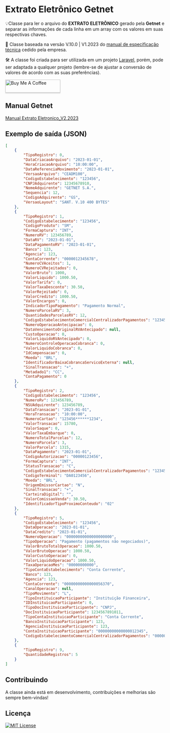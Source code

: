 
# Extrato Eletrônico Getnet

💡Classe para ler o arquivo do **EXTRATO ELETRÔNICO** gerado pela **Getnet** e separar as informações de cada linha em um array com os valores em suas respectivas chaves.

🛟 Classe baseada na versão V.10.0 | V1.2023 do [manual de especificação técnica](https://github.com/mastria/extrato-eletronico-getnet/blob/main/manual/Manual%20Extrato%20Eletronico_V2.2023.pdf) cedido pela empresa.

🛠️ A classe foi criada para ser utilizada em um projeto [Laravel](https://laravel.com/), porém, pode ser adaptada a qualquer projeto (lembre-se de ajustar a conversão de valores de acordo com as suas preferências). 
  

<a href="https://www.buymeacoffee.com/mastria" target="_blank"><img src="https://www.buymeacoffee.com/assets/img/custom_images/orange_img.png" alt="Buy Me A Coffee" style="height: 41px !important;width: 174px !important;box-shadow: 0px 3px 2px 0px rgba(190, 190, 190, 0.5) !important;-webkit-box-shadow: 0px 3px 2px 0px rgba(190, 190, 190, 0.5) !important;" ></a>
  
  
## Manual Getnet

[Manual Extrato Eletronico_V2.2023](https://github.com/mastria/extrato-eletronico-getnet/blob/main/manual/Manual%20Extrato%20Eletronico_V2.2023.pdf)
  
  
## Exemplo de saída (JSON)

```json
[
    {
        "TipoRegistro": 0,
        "DataCriacaoArquivo": "2023-01-01",
        "HoraCriacaoArquivo": "10:00:00",
        "DataReferenciaMovimento": "2023-01-01",
        "VersaoArquivo": "CEADM100",
        "CodigoEstabelecimento": "123456",
        "CNPJAdquirente": 12345678910,
        "NomeAdquirente": "GETNET S.A.",
        "Sequencia": 12,
        "CodigoAdquirente": "GS",
        "VersaoLayout": "SANT. V.10 400 BYTES"
    },
    {
        "TipoRegistro": 1,
        "CodigoEstabelecimento": "123456",
        "CodigoProduto": "SM",
        "FormaCaptura": "INT",
        "NumeroRV": 123456789,
        "DataRV": "2023-01-01",
        "DataPagamentoRV": "2023-01-01",
        "Banco": 123,
        "Agencia": 123,
        "ContaCorrente": "0000012345678",
        "NumeroCVAceitos": 1,
        "NumeroCVRejeitados": 0,
        "ValorBruto": 1000,
        "ValorLiquido": 1000.50,
        "ValorTarifa": 0,
        "ValorTaxaDesconto": 30.50,
        "ValorRejeitado": 0,
        "ValorCredito": 1000.50,
        "ValorEncargos": 0,
        "IndicadorTipoPagamento": "Pagamento Normal",
        "NumeroParcelaRV": 3,
        "QuantidadesParcelasRV": 12,
        "CodigoEstabelecimentoComercialCentralizadorPagamentos": "123456",
        "NumeroOperacaoAntecipacao": 0,
        "DataVencimentoOriginalRVAntecipado": null,
        "CustoOperacao": 0,
        "ValorLiquidoRVAntecipado": 0,
        "NumeroControleOperacaoCobranca": 0,
        "ValorLiquidoCobranca": 0,
        "IdCompensacao": 0,
        "Moeda": "BRL",
        "IdentificadorBaixaCobrancaServicoExterna": null,
        "SinalTransacao": "+",
        "Metadado1": "CC",
        "ContaPagamento": 0
    },
    {
        "TipoRegistro": 2,
        "CodigoEstabelecimento": "123456",
        "NumeroRv": 123456789,
        "NSUAdquirente": 123456789,
        "DataTransacao": "2023-01-01",
        "HoraTransacao": "10:00:00",
        "NumeroCartao": "123456******1234",
        "ValorTransacao": 15780,
        "ValorSaque": 0,
        "ValorTaxaEmbarque": 0,
        "NumeroTotalParcelas": 12,
        "NumeroParcela": 3,
        "ValorParcela": 1315,
        "DataPagamento": "2023-01-01",
        "CodigoAutorizacao": "00000123456",
        "FormaCaptura": "INT",
        "StatusTransacao": "C",
        "CodigoEstabelecimentoComercialCentralizadorPagamentos": "123456",
        "CodigoTerminal": "DA0123456",
        "Moeda": "BRL",
        "OrigemEmissorCartao": "N",
        "SinalTransacao": "+",
        "CarteiraDigital": "",
        "ValorComissaoVenda": 30.50,
        "IdentificadorTipoProximoConteudo": "02"
    },
    {
        "TipoRegistro": 5,
        "CodigoEstabelecimento": "123456",
        "DataOperacao": "2023-01-01",
        "DataCredito": "2023-01-01",
        "NumeroOperacao": "00000000000000000000",
        "TipoOperacao": "Pagamento (pagamentos não negociados)",
        "ValorBrutoTotalOperacao": 1000.50,
        "ValorBrutoOperacao": 1000.50,
        "ValorCustoOperacao": 0,
        "ValorLiquidoOperacao": 1000.50,
        "TaxaOperacaoMes": "00000000000",
        "TipoContaEstabelecimento": "Conta Corrente",
        "Banco": 123,
        "Agencia": 123,
        "ContaCorrente": "00000000000000056370",
        "CanalOperacao": null,
        "TipoMovimento": "L",
        "TipoInstituicaoParticipante": "Instituição Financeira",
        "IDInstituicaoParticipante": 0,
        "TipoDocInstituicaoParticipante": "CNPJ",
        "DocInstituicaoParticipante": 1234567891011,
        "TipoContaInstituicaoParticipante": "Conta Corrente",
        "BancoInstituicaoParticipante": 123,
        "AgenciaInstituicaoParticipante": 123,
        "ContaInstituicaoParticipante": "00000000000000012345",
        "CodigoEstabelecimentoComercialCentralizadorPagamentos": "00000001234567"
    },
    {
        "TipoRegistro": 9,
        "QuantidadeRegistros": 5
    }
]
```
  

## Contribuindo

A classe ainda está em desenvolvimento, contribuições e melhorias são sempre bem-vindas!
  

## Licença

[![MIT License](https://img.shields.io/badge/License-MIT-green.svg)](https://choosealicense.com/licenses/mit/)
